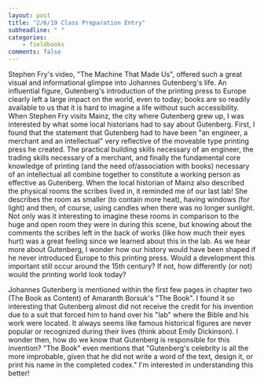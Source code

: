 ```yaml
---
layout: post
title: "2/6/19 Class Preparation Entry"
subheadline: " "
categories:
    - fieldbooks
comments: false
---
```


Stephen Fry's video, "The Machine That Made Us", offered such a great visual and informational glimpse into Johannes Gutenberg's life. An influential figure, Gutenberg's introduction of the printing press to Europe clearly left a large impact on the world, even to today; books are so readily available to us that it is hard to imagine a life without such accessibility. When Stephen Fry visits Mainz, the city where Gutenberg grew up, I was interested by what some local historians had to say about Gutenberg. First, I found that the statement that Gutenberg had to have been "an engineer, a merchant and an intellectual" very reflective of the moveable type printing press he created. The practical building skills necessary of an engineer, the trading skills necessary of a merchant, and finally the fundamental core knowledge of printing (and the need of/association with books) necessary of an intellectual all combine together to constitute a working person as effective as Gutenberg. When the local historian of Mainz also described the physical rooms the scribes lived in, it reminded me of our last lab! She describes the room as smaller (to contain more heat), having windows (for light) and then, of course, using candles when there was no longer sunlight. Not only was it interesting to imagine these rooms in comparison to the huge and open room they were in during this scene, but knowing about the comments the scribes left in the back of works (like how much their eyes hurt) was a great feeling since we learned about this in the lab. As we hear more about Gutenberg, I wonder how our history would have been shaped if he never introduced Europe to this printing press. Would a development this important still occur around the 15th century? If not, how differently (or not) would the printing world look today? 

Johannes Gutenberg is mentioned within the first few pages in chapter two (The Book as Content) of Amaranth Borsuk's "The Book". I found it so interesting that Gutenberg almost did not receive the credit for his invention due to a suit that forced him to hand over his "lab" where the Bible and his work were located. It always seems like famous historical figures are never popular or recognized during their lives (think about Emily Dickinson). I wonder then, how do we know that Gutenberg is responsible for this invention? "The Book" even mentions that "Gutenberg's celebrity is all the more improbable, given that he did not write a word of the text, design it, or print his name in the completed codex." I'm interested in understanding this better! 